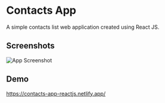 # Contacts App

A simple contacts list web application created using React JS.

## Screenshots

![App Screenshot](https://i.ibb.co/CtgFtn9/Screenshot-75.png)

## Demo

https://contacts-app-reactjs.netlify.app/
